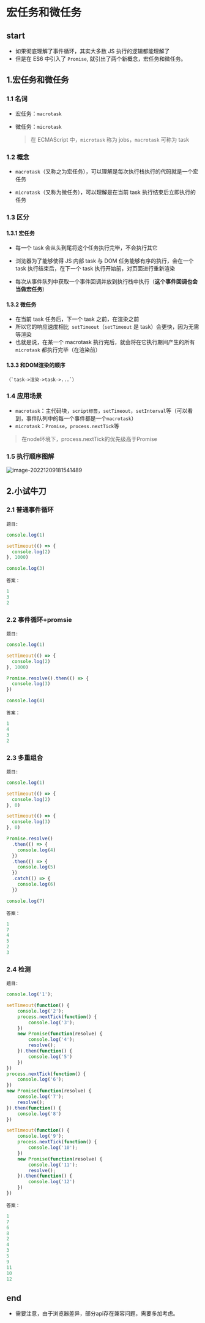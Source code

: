 # 宏任务和微任务

## start

- 如果彻底理解了事件循环，其实大多数 JS 执行的逻辑都能理解了
- 但是在 ES6 中引入了 `Promise`, 就引出了两个新概念，宏任务和微任务。

## 1.宏任务和微任务

### 1.1 名词

- 宏任务：`macrotask`
- 微任务：`microtask`

  > 在 ECMAScript 中，`microtask` 称为 jobs，`macrotask` 可称为 task

  

### 1.2 概念

+ `macrotask`（又称之为宏任务），可以理解是每次执行栈执行的代码就是一个宏任务

+ `microtask`（又称为微任务），可以理解是在当前 task 执行结束后立即执行的任务



### 1.3 区分

#### 1.3.1 宏任务

+ 每一个 task 会从头到尾将这个任务执行完毕，不会执行其它

+ 浏览器为了能够使得 JS 内部 task 与 DOM 任务能够有序的执行，会在一个 task 执行结束后，在下一个 task 执行开始前，对页面进行重新渲染

+ 每次从事件队列中获取一个事件回调并放到执行栈中执行（**这个事件回调也会当做宏任务**）

  



#### 1.3.2 微任务

+ 在当前 task 任务后，下一个 task 之前，在渲染之前
+ 所以它的响应速度相比` setTimeout`（`setTimeout` 是 task）会更快，因为无需等渲染
+ 也就是说，在某一个 macrotask 执行完后，就会将在它执行期间产生的所有 `microtask` 都执行完毕（在渲染前）



#### 1.3.3 和DOM渲染的顺序

```
（`task->渲染->task->...`）
```



### 1.4 应用场景

- `macrotask`：主代码块，`script标签`，`setTimeout`，`setInterval`等（可以看到，事件队列中的每一个事件都是一个`macrotask`）
- `microtask`：`Promise`，`process.nextTick`等

> 在node环境下，process.nextTick的优先级高于Promise

### 1.5 执行顺序图解

![image-20221209181541489](../../.vuepress/public/bookImages/4.宏任务和微任务/image-20221209181541489.png)



## 2.小试牛刀

### 2.1 普通事件循环

`题目:`

```js
console.log(1)

setTimeout(() => {
  console.log(2)
}, 1000)

console.log(3)
```

`答案：`

```js
1
3
2
```





### 2.2 事件循环+promsie

`题目:`

```js
console.log(1)

setTimeout(() => {
  console.log(2)
}, 1000)

Promise.resolve().then(() => {
  console.log(3)
})

console.log(4)

```

`答案：`

```js
1
4
3
2
```





### 2.3 多重组合

`题目:`

```js
console.log(1)

setTimeout(() => {
  console.log(2)
}, 0)

setTimeout(() => {
  console.log(3)
}, 0)

Promise.resolve()
  .then(() => {
    console.log(4)
  })
  .then(() => {
    console.log(5)
  })
  .catch(() => {
    console.log(6)
  })

console.log(7)

```

`答案：`

```js
1
7
4
5
2
3
```







### 2.4 检测

`题目:`

```js
console.log('1');

setTimeout(function() {
    console.log('2');
    process.nextTick(function() {
        console.log('3');
    })
    new Promise(function(resolve) {
        console.log('4');
        resolve();
    }).then(function() {
        console.log('5')
    })
})
process.nextTick(function() {
    console.log('6');
})
new Promise(function(resolve) {
    console.log('7');
    resolve();
}).then(function() {
    console.log('8')
})

setTimeout(function() {
    console.log('9');
    process.nextTick(function() {
        console.log('10');
    })
    new Promise(function(resolve) {
        console.log('11');
        resolve();
    }).then(function() {
        console.log('12')
    })
})

```

`答案：`

```js
1
7
6
8
2
4
3
5
9
11
10
12
```













## end

+ 需要注意，由于浏览器差异，部分api存在兼容问题，需要多加考虑。






